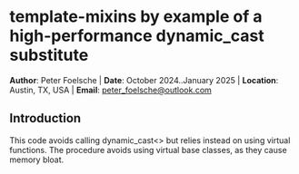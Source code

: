 # template-mixins by example of a high-performance dynamic_cast substitute

**Author**: Peter Foelsche |
**Date**: October 2024..January 2025 |
**Location**: Austin, TX, USA |
**Email**: [peter_foelsche@outlook.com](mailto:peter_foelsche@outlook.com)

## Introduction

This code avoids calling dynamic_cast<> but relies instead on using virtual functions.
The procedure avoids using virtual base classes, as they cause memory bloat.
